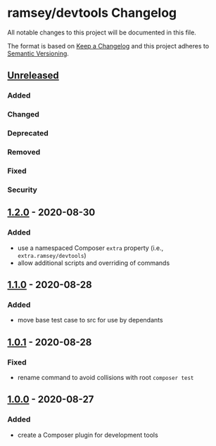 # ramsey/devtools Changelog

All notable changes to this project will be documented in this file.

The format is based on [Keep a Changelog](http://keepachangelog.com/en/1.0.0/)
and this project adheres to [Semantic Versioning](http://semver.org/spec/v2.0.0.html).


## [Unreleased]

### Added

### Changed

### Deprecated

### Removed

### Fixed

### Security


## [1.2.0] - 2020-08-30

### Added

* use a namespaced Composer `extra` property (i.e., `extra.ramsey/devtools`)
* allow additional scripts and overriding of commands


## [1.1.0] - 2020-08-28

### Added

* move base test case to src for use by dependants


## [1.0.1] - 2020-08-28

### Fixed

* rename command to avoid collisions with root `composer test`


## [1.0.0] - 2020-08-27

### Added

* create a Composer plugin for development tools


[Unreleased]: https://github.com/ramsey/devtools/compare/1.2.0...HEAD
[1.2.0]: https://github.com/ramsey/devtools/compare/1.1.0...1.2.0
[1.1.0]: https://github.com/ramsey/devtools/compare/1.0.1...1.1.0
[1.0.1]: https://github.com/ramsey/devtools/compare/1.0.0...1.0.1
[1.0.0]: https://github.com/ramsey/devtools/commits/1.0.0
